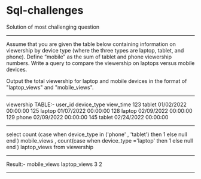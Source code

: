 # Sql-challenges
Solution of most challenging question 

**********************************************************************************************************************************************************************
Assume that you are given the table below containing information on viewership by device type (where the three types are laptop, tablet, and phone). Define “mobile” as the sum of tablet and phone viewership numbers. Write a query to compare the viewership on laptops versus mobile devices.

Output the total viewership for laptop and mobile devices in the format of "laptop_views" and "mobile_views".
**********************************************************************************************************************************************************************
viewership TABLE:-
user_id	   device_type	  view_time
123	       tablet	       01/02/2022 00:00:00
125	       laptop	       01/07/2022 00:00:00
128	       laptop	       02/09/2022 00:00:00
129	       phone	       02/09/2022 00:00:00
145	       tablet	       02/24/2022 00:00:00
**********************************************************************************************************************************************************************
select 
count (case when device_type in ('phone' , 'tablet') then 1 else null end ) 
mobile_views
, count(case when  device_type ='laptop' then 1 else null end ) laptop_views
from viewership 
**********************************************************************************************************************************************************************
Result:-
mobile_views	laptop_views
3	             2
**********************************************************************************************************************************************************************
